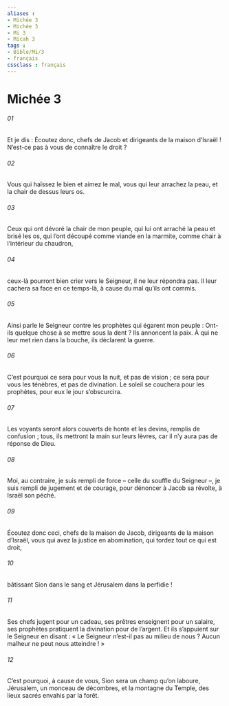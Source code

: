 ```yaml
---
aliases : 
- Michée 3
- Michée 3
- Mi 3
- Micah 3
tags : 
- Bible/Mi/3
- français
cssclass : français
---
```


# Michée 3

###### 01
Et je dis :
Écoutez donc, chefs de Jacob
et dirigeants de la maison d’Israël !
N’est-ce pas à vous de connaître le droit ?
###### 02
Vous qui haïssez le bien et aimez le mal,
vous qui leur arrachez la peau,
et la chair de dessus leurs os.
###### 03
Ceux qui ont dévoré la chair de mon peuple,
qui lui ont arraché la peau et brisé les os,
qui l’ont découpé comme viande en la marmite,
comme chair à l’intérieur du chaudron,
###### 04
ceux-là pourront bien crier vers le Seigneur,
il ne leur répondra pas.
Il leur cachera sa face en ce temps-là,
à cause du mal qu’ils ont commis.
###### 05
Ainsi parle le Seigneur
contre les prophètes qui égarent mon peuple :
Ont-ils quelque chose à se mettre sous la dent ?
Ils annoncent la paix.
À qui ne leur met rien dans la bouche,
ils déclarent la guerre.
###### 06
C’est pourquoi ce sera pour vous la nuit,
et pas de vision ;
ce sera pour vous les ténèbres,
et pas de divination.
Le soleil se couchera pour les prophètes,
pour eux le jour s’obscurcira.
###### 07
Les voyants seront alors couverts de honte
et les devins, remplis de confusion ;
tous, ils mettront la main sur leurs lèvres,
car il n’y aura pas de réponse de Dieu.
###### 08
Moi, au contraire, je suis rempli de force
– celle du souffle du Seigneur –,
je suis rempli de jugement et de courage,
pour dénoncer à Jacob sa révolte,
à Israël son péché.
###### 09
Écoutez donc ceci, chefs de la maison de Jacob,
dirigeants de la maison d’Israël,
vous qui avez la justice en abomination,
qui tordez tout ce qui est droit,
###### 10
bâtissant Sion dans le sang
et Jérusalem dans la perfidie !
###### 11
Ses chefs jugent pour un cadeau,
ses prêtres enseignent pour un salaire,
ses prophètes pratiquent la divination pour de l’argent.
Et ils s’appuient sur le Seigneur en disant :
« Le Seigneur n’est-il pas au milieu de nous ?
Aucun malheur ne peut nous atteindre ! »
###### 12
C’est pourquoi, à cause de vous,
Sion sera un champ qu’on laboure,
Jérusalem, un monceau de décombres,
et la montagne du Temple, des lieux sacrés envahis par la forêt.
